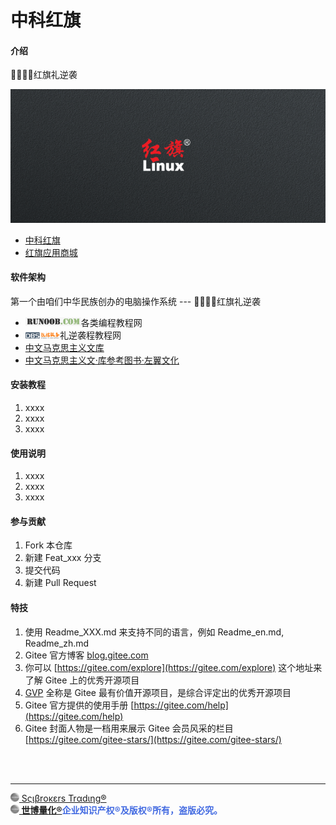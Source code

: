 # 中科红旗

#### 介绍

🚩🇨🇳🏹红旗礼逆袭

![](文艺坊图库/红旗礼逆袭.gif)

- [中科红旗](https://www.chinaredflag.cn)
- [红旗应用商城](https://www.linuxsir.cn)

#### 软件架构

第一个由咱们中华民族创办的电脑操作系统 --- 🚩🇨🇳🏹红旗礼逆袭

- [<img src='文艺坊图库/RunoobCom.png' height='14'/>](https://www.runoob.com)各类编程教程网
- [<img src='文艺坊图库/DBS数据服务.png' height='14'/>](https://www.dbs724.com)礼逆袭程教程网
- [中文马克思主义文库](https://www.marxists.org/chinese/index.html)
- [中文马克思主义文·库参考图书·左翼文化](https://www.marxists.org/chinese/reference-books/index-leftwingculture.htm)

#### 安装教程

1.  xxxx
2.  xxxx
3.  xxxx

#### 使用说明

1.  xxxx
2.  xxxx
3.  xxxx

#### 参与贡献

1.  Fork 本仓库
2.  新建 Feat_xxx 分支
3.  提交代码
4.  新建 Pull Request


#### 特技

1.  使用 Readme\_XXX.md 来支持不同的语言，例如 Readme\_en.md, Readme\_zh.md
2.  Gitee 官方博客 [blog.gitee.com](https://blog.gitee.com)
3.  你可以 [https://gitee.com/explore](https://gitee.com/explore) 这个地址来了解 Gitee 上的优秀开源项目
4.  [GVP](https://gitee.com/gvp) 全称是 Gitee 最有价值开源项目，是综合评定出的优秀开源项目
5.  Gitee 官方提供的使用手册 [https://gitee.com/help](https://gitee.com/help)
6.  Gitee 封面人物是一档用来展示 Gitee 会员风采的栏目 [https://gitee.com/gitee-stars/](https://gitee.com/gitee-stars/)

<br><br>

---

[<img src='文艺坊图库/Scibrokes.png' height='14'/> Sςιβrοκεrs Trαdιηg®](http://www.scibrokes.com)<br>
<span style='color:RoyalBlue'>**[<img src='文艺坊图库/Scibrokes.png' height='14'/> 世博量化®](http://www.scibrokes.com)企业知识产权®及版权®所有，盗版必究。**</span>
